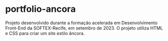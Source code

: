 # portfolio-ancora
Projeto desenvolvido durante a formação acelerada em Desenvolvimento Front-End da SOFTEX-Recife, em setembro de 2023. O projeto utiliza HTML e CSS para criar um site estilo âncora.
